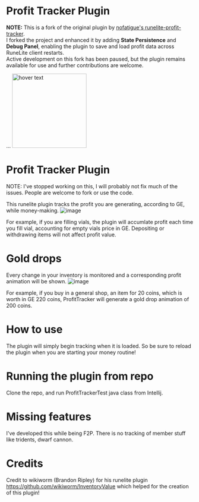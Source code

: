 # Profit Tracker Plugin

**NOTE:** This is a fork of the original plugin by [nofatigue's runelite-profit-tracker](https://github.com/nofatigue/runelite-profit-tracker).  
I forked the project and enhanced it by adding **State Persistence** and **Debug Panel**, enabling the plugin to save and load profit data across RuneLite client restarts.  
Active development on this fork has been paused, but the plugin remains available for use and further contributions are welcome.

...
 <img src="https://oldschool.runescape.wiki/images/thumb/3/36/Coins_10000_detail.png/1024px-Coins_10000_detail.png?e07e3" width="200" title="hover text">
 
 
# Profit Tracker Plugin
NOTE: I've stopped working on this, I will probably not fix much of the issues. People are welcome to fork or use the code.


This runelite plugin tracks the profit you are generating, according to GE, while money-making.
![image](https://user-images.githubusercontent.com/8212109/94357201-5d4c1780-009f-11eb-9c73-17c279edd613.png)

For example, if you are filling vials, the plugin will accumlate profit each time you fill vial, accounting for empty vials price in GE.
Depositing or withdrawing items will not affect profit value.


# Gold drops
Every change in your inventory is monitored and a corresponding profit animation will be shown.
![image](https://user-images.githubusercontent.com/8212109/94357070-393c0680-009e-11eb-96a1-8fa7469ee6e1.png)

For example, if you buy in a general shop, an item for 20 coins, which is worth in GE 220 coins,
ProfitTracker will generate a gold drop animation of 200 coins.

# How to use
The plugin will simply begin tracking when it is loaded. So be sure to reload the plugin when you are starting your money routine!

# Running the plugin from repo
Clone the repo, and run ProfitTrackerTest java class from Intellij.

# Missing features
I've developed this while being F2P. 
There is no tracking of member stuff like tridents, dwarf cannon.

# Credits
Credit to wikiworm (Brandon Ripley) for his runelite plugin
https://github.com/wikiworm/InventoryValue
which helped for the creation of this plugin!

